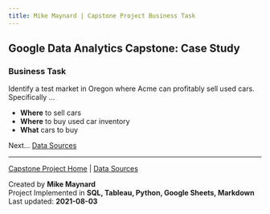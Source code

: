 ```yaml
---
title: Mike Maynard | Capstone Project Business Task
---
```

## Google Data Analytics Capstone:  Case Study

### Business Task

Identify a test market in Oregon where Acme can profitably sell used cars. Specifically ...

* **Where** to sell cars
* **Where** to buy used car inventory
* **What** cars to buy




Next... [Data Sources](task.html)




---
[Capstone Project Home](./) | [Data Sources](data.html)

Created by **Mike Maynard**<BR>
Project Implemented in **SQL, Tableau, Python, Google Sheets, Markdown**<BR>
Last updated:  **2021-08-03**
